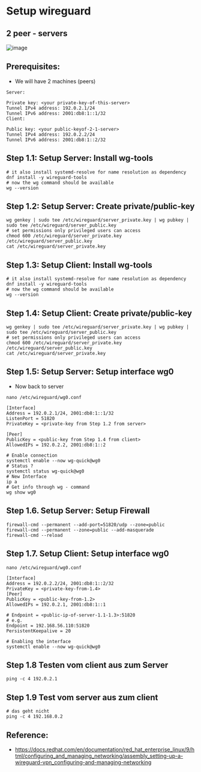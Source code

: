 # Setup wireguard 

## 2 peer - servers 

![image](https://github.com/user-attachments/assets/bf51649d-a118-4182-89d5-43b9be38723e)

## Prerequisites:

  * We will have 2 machines (peers)

```
Server:

Private key: <your private-key-of-this-server>
Tunnel IPv4 address: 192.0.2.1/24
Tunnel IPv6 address: 2001:db8:1::1/32
Client:

Public key: <your public-keyof-2-1-server>
Tunnel IPv4 address: 192.0.2.2/24
Tunnel IPv6 address: 2001:db8:1::2/32
```

## Step 1.1: Setup Server: Install wg-tools 

```
# it also install systemd-resolve for name resolution as dependency 
dnf install -y wireguard-tools
# now the wg command should be available 
wg --version 
```

## Step 1.2: Setup Server: Create private/public-key 

```
wg genkey | sudo tee /etc/wireguard/server_private.key | wg pubkey | sudo tee /etc/wireguard/server_public.key
# set permissions only privileged users can access
chmod 600 /etc/wireguard/server_private.key /etc/wireguard/server_public.key
cat /etc/wireguard/server_private.key
```

## Step 1.3: Setup Client: Install wg-tools 

```
# it also install systemd-resolve for name resolution as dependency 
dnf install -y wireguard-tools
# now the wg command should be available 
wg --version 
```

## Step 1.4: Setup Client: Create private/public-key 

```
wg genkey | sudo tee /etc/wireguard/server_private.key | wg pubkey | sudo tee /etc/wireguard/server_public.key
# set permissions only privileged users can access
chmod 600 /etc/wireguard/server_private.key /etc/wireguard/server_public.key
cat /etc/wireguard/server_private.key
```


## Step 1.5: Setup Server: Setup interface wg0 

  * Now back to server 

```
nano /etc/wireguard/wg0.conf
```


```
[Interface]
Address = 192.0.2.1/24, 2001:db8:1::1/32
ListenPort = 51820
PrivateKey = <private-key from Step 1.2 from server>

[Peer]
PublicKey = <public-key from Step 1.4 from client>
AllowedIPs = 192.0.2.2, 2001:db8:1::2
```
```
# Enable connection
systemctl enable --now wg-quick@wg0
# Status ?
systemctl status wg-quick@wg0
# New Interface
ip a
# Get info through wg - command
wg show wg0 
```

## Step 1.6.  Setup Server: Setup Firewall 

```
firewall-cmd --permanent --add-port=51820/udp --zone=public
firewall-cmd --permanent --zone=public --add-masquerade
firewall-cmd --reload
```

## Step 1.7. Setup Client: Setup interface wg0 

```
nano /etc/wireguard/wg0.conf 
```

```
[Interface]
Address = 192.0.2.2/24, 2001:db8:1::2/32
PrivateKey = <private-key-from-1.4>
[Peer]
PublicKey = <public-key-from-1.2>
AllowedIPs = 192.0.2.1, 2001:db8:1::1

# Endpoint = <public-ip-of-server-1.1-1.3>:51820
# e.g. 
Endpoint = 192.168.56.110:51820
PersistentKeepalive = 20
```

```
# Enabling the interface 
systemctl enable --now wg-quick@wg0
```

## Step 1.8 Testen vom client aus zum Server 

```
ping -c 4 192.0.2.1 
```

## Step 1.9  Test vom server aus zum client 

```
# das geht nicht 
ping -c 4 192.168.0.2
```


## Reference:

  * https://docs.redhat.com/en/documentation/red_hat_enterprise_linux/9/html/configuring_and_managing_networking/assembly_setting-up-a-wireguard-vpn_configuring-and-managing-networking
